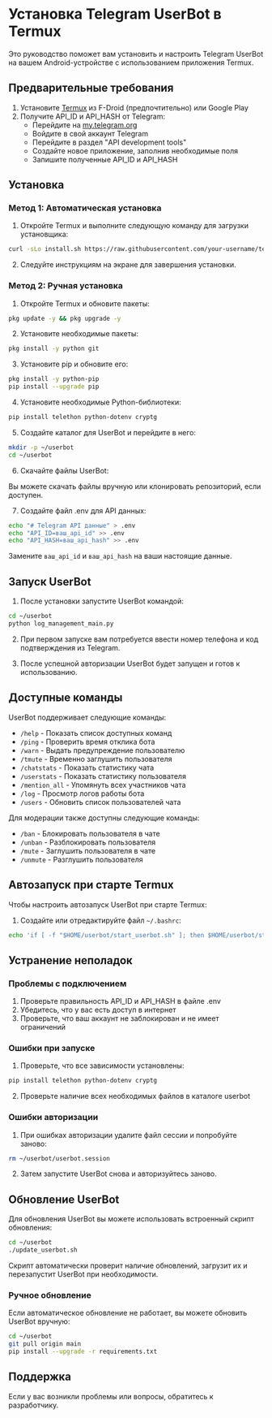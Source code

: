 # Установка Telegram UserBot в Termux

Это руководство поможет вам установить и настроить Telegram UserBot на вашем Android-устройстве с использованием приложения Termux.

## Предварительные требования

1. Установите [Termux](https://f-droid.org/en/packages/com.termux/) из F-Droid (предпочтительно) или Google Play
2. Получите API_ID и API_HASH от Telegram:
   - Перейдите на [my.telegram.org](https://my.telegram.org/)
   - Войдите в свой аккаунт Telegram
   - Перейдите в раздел "API development tools"
   - Создайте новое приложение, заполнив необходимые поля
   - Запишите полученные API_ID и API_HASH

## Установка

### Метод 1: Автоматическая установка

1. Откройте Termux и выполните следующую команду для загрузки установщика:

```bash
curl -sLo install.sh https://raw.githubusercontent.com/your-username/telegram-userbot/main/install_termux.sh && chmod +x install.sh && ./install.sh
```

2. Следуйте инструкциям на экране для завершения установки.

### Метод 2: Ручная установка

1. Откройте Termux и обновите пакеты:

```bash
pkg update -y && pkg upgrade -y
```

2. Установите необходимые пакеты:

```bash
pkg install -y python git
```

3. Установите pip и обновите его:

```bash
pkg install -y python-pip
pip install --upgrade pip
```

4. Установите необходимые Python-библиотеки:

```bash
pip install telethon python-dotenv cryptg
```

5. Создайте каталог для UserBot и перейдите в него:

```bash
mkdir -p ~/userbot
cd ~/userbot
```

6. Скачайте файлы UserBot:

Вы можете скачать файлы вручную или клонировать репозиторий, если доступен.

7. Создайте файл .env для API данных:

```bash
echo "# Telegram API данные" > .env
echo "API_ID=ваш_api_id" >> .env
echo "API_HASH=ваш_api_hash" >> .env
```

Замените `ваш_api_id` и `ваш_api_hash` на ваши настоящие данные.

## Запуск UserBot

1. После установки запустите UserBot командой:

```bash
cd ~/userbot
python log_management_main.py
```

2. При первом запуске вам потребуется ввести номер телефона и код подтверждения из Telegram.

3. После успешной авторизации UserBot будет запущен и готов к использованию.

## Доступные команды

UserBot поддерживает следующие команды:

- `/help` - Показать список доступных команд
- `/ping` - Проверить время отклика бота
- `/warn` - Выдать предупреждение пользователю
- `/tmute` - Временно заглушить пользователя
- `/chatstats` - Показать статистику чата
- `/userstats` - Показать статистику пользователя
- `/mention_all` - Упомянуть всех участников чата
- `/log` - Просмотр логов работы бота
- `/users` - Обновить список пользователей чата

Для модерации также доступны следующие команды:
- `/ban` - Блокировать пользователя в чате
- `/unban` - Разблокировать пользователя
- `/mute` - Заглушить пользователя в чате
- `/unmute` - Разглушить пользователя

## Автозапуск при старте Termux

Чтобы настроить автозапуск UserBot при старте Termux:

1. Создайте или отредактируйте файл `~/.bashrc`:

```bash
echo 'if [ -f "$HOME/userbot/start_userbot.sh" ]; then $HOME/userbot/start_userbot.sh; fi' >> ~/.bashrc
```

## Устранение неполадок

### Проблемы с подключением

1. Проверьте правильность API_ID и API_HASH в файле .env
2. Убедитесь, что у вас есть доступ в интернет
3. Проверьте, что ваш аккаунт не заблокирован и не имеет ограничений

### Ошибки при запуске

1. Проверьте, что все зависимости установлены:

```bash
pip install telethon python-dotenv cryptg
```

2. Проверьте наличие всех необходимых файлов в каталоге userbot

### Ошибки авторизации

1. При ошибках авторизации удалите файл сессии и попробуйте заново:

```bash
rm ~/userbot/userbot.session
```

2. Затем запустите UserBot снова и авторизуйтесь заново.

## Обновление UserBot

Для обновления UserBot вы можете использовать встроенный скрипт обновления:

```bash
cd ~/userbot
./update_userbot.sh
```

Скрипт автоматически проверит наличие обновлений, загрузит их и перезапустит UserBot при необходимости.

### Ручное обновление

Если автоматическое обновление не работает, вы можете обновить UserBot вручную:

```bash
cd ~/userbot
git pull origin main
pip install --upgrade -r requirements.txt
```

## Поддержка

Если у вас возникли проблемы или вопросы, обратитесь к разработчику.